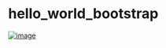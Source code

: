 # hello_world_bootstrap
<a href="https://ibb.co/fkzf0xb"><img src="https://i.ibb.co/YcFmjL6/image.png" alt="image" border="0"></a>
